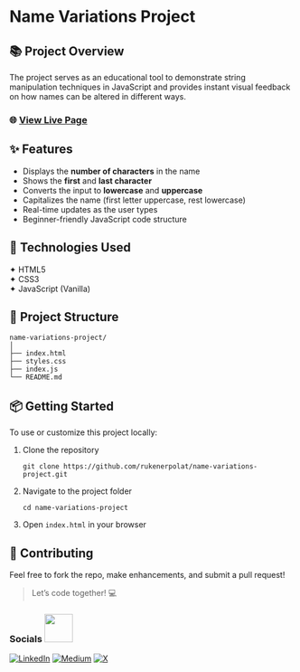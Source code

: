 # Name Variations Project
## 📚 Project Overview

The project serves as an educational tool to demonstrate string manipulation techniques in JavaScript and provides instant visual feedback on how names can be altered in different ways.   

### 🌐 [View Live Page](https://namevariations-project.netlify.app/)

## ✨ Features

- Displays the **number of characters** in the name
- Shows the **first** and **last character**
- Converts the input to **lowercase** and **uppercase**
- Capitalizes the name (first letter uppercase, rest lowercase)
- Real-time updates as the user types
- Beginner-friendly JavaScript code structure
 
## 📁 Technologies Used

✦ HTML5   
✦ CSS3   
✦ JavaScript (Vanilla)   

## 📁 Project Structure
```
name-variations-project/
│
├── index.html       
├── styles.css    
├── index.js        
└── README.md        
```

## 📦 Getting Started
To use or customize this project locally:
1. Clone the repository
   ```
   git clone https://github.com/rukenerpolat/name-variations-project.git
   ```
2. Navigate to the project folder
   ```
   cd name-variations-project
   ```
3. Open ```index.html``` in your browser

## 🤝 Contributing

Feel free to fork the repo, make enhancements, and submit a pull request!  
> Let’s code together! 💻

### Socials <img src="https://media.giphy.com/media/mGcNjsfWAjY5AEZNw6/giphy.gif" width="50">
[![LinkedIn](https://img.shields.io/badge/-LinkedIn-d6d1cb?style=flat&logo=linkedin&logoColor=black)](https://linkedin.com/in/rukenerpolat)
[![Medium](https://img.shields.io/badge/-Medium-d6d1cb?style=flat&logo=medium&logoColor=black)](https://medium.com/@rukenerpolat)
[![X](https://img.shields.io/badge/-X-d6d1cb?style=flat&logo=x&logoColor=black)](https://x.com/rukenerpolat)
